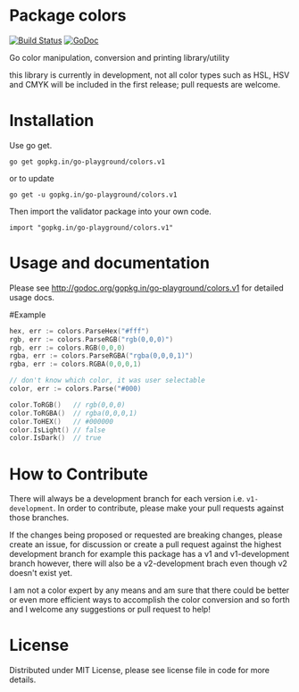 Package  colors
================
[![Build Status](https://semaphoreci.com/api/v1/projects/be59797f-235e-411f-82be-4fab6e3172a6/550132/badge.svg)](https://semaphoreci.com/joeybloggs/colors)
[![GoDoc](https://godoc.org/gopkg.in/go-playground/colors.v1?status.svg)](https://godoc.org/gopkg.in/go-playground/colors.v1)

Go color manipulation, conversion and printing library/utility

this library is currently in development, not all color types such as HSL, HSV and CMYK will be included in the first release; pull requests are welcome.

Installation
============

Use go get.

	go get gopkg.in/go-playground/colors.v1

or to update

	go get -u gopkg.in/go-playground/colors.v1

Then import the validator package into your own code.

	import "gopkg.in/go-playground/colors.v1"
	
Usage and documentation
=======================

Please see http://godoc.org/gopkg.in/go-playground/colors.v1 for detailed usage docs.

#Example
```go
hex, err := colors.ParseHex("#fff")
rgb, err := colors.ParseRGB("rgb(0,0,0)")
rgb, err := colors.RGB(0,0,0)
rgba, err := colors.ParseRGBA("rgba(0,0,0,1)")
rgba, err := colors.RGBA(0,0,0,1)

// don't know which color, it was user selectable
color, err := colors.Parse("#000)

color.ToRGB()   // rgb(0,0,0)
color.ToRGBA()  // rgba(0,0,0,1)
color.ToHEX()   // #000000
color.IsLight() // false
color.IsDark()  // true

```

How to Contribute
=================

There will always be a development branch for each version i.e. `v1-development`. In order to contribute, 
please make your pull requests against those branches.

If the changes being proposed or requested are breaking changes, please create an issue, for discussion 
or create a pull request against the highest development branch for example this package has a 
v1 and v1-development branch however, there will also be a v2-development brach even though v2 doesn't exist yet.

I am not a color expert by any means and am sure that there could be better or even more efficient
ways to accomplish the color conversion and so forth and I welcome any suggestions or pull request to help!

License
=======
Distributed under MIT License, please see license file in code for more details.
